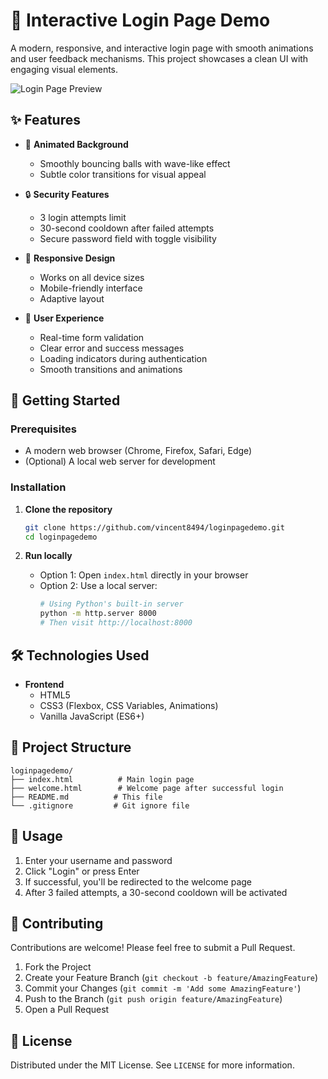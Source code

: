 # 🔐 Interactive Login Page Demo

A modern, responsive, and interactive login page with smooth animations and user feedback mechanisms. This project showcases a clean UI with engaging visual elements.

![Login Page Preview](https://via.placeholder.com/800x500/1f2937/ffffff?text=Login+Page+Demo)

## ✨ Features

- 🎨 **Animated Background**
  - Smoothly bouncing balls with wave-like effect
  - Subtle color transitions for visual appeal

- 🔒 **Security Features**
  - 3 login attempts limit
  - 30-second cooldown after failed attempts
  - Secure password field with toggle visibility

- 📱 **Responsive Design**
  - Works on all device sizes
  - Mobile-friendly interface
  - Adaptive layout

- 🎯 **User Experience**
  - Real-time form validation
  - Clear error and success messages
  - Loading indicators during authentication
  - Smooth transitions and animations

## 🚀 Getting Started

### Prerequisites
- A modern web browser (Chrome, Firefox, Safari, Edge)
- (Optional) A local web server for development

### Installation

1. **Clone the repository**
   ```bash
   git clone https://github.com/vincent8494/loginpagedemo.git
   cd loginpagedemo
   ```

2. **Run locally**
   - Option 1: Open `index.html` directly in your browser
   - Option 2: Use a local server:
     ```bash
     # Using Python's built-in server
     python -m http.server 8000
     # Then visit http://localhost:8000
     ```

## 🛠️ Technologies Used

- **Frontend**
  - HTML5
  - CSS3 (Flexbox, CSS Variables, Animations)
  - Vanilla JavaScript (ES6+)

## 🎨 Project Structure

```
loginpagedemo/
├── index.html          # Main login page
├── welcome.html        # Welcome page after successful login
├── README.md          # This file
└── .gitignore         # Git ignore file
```

## 📝 Usage

1. Enter your username and password
2. Click "Login" or press Enter
3. If successful, you'll be redirected to the welcome page
4. After 3 failed attempts, a 30-second cooldown will be activated

## 🤝 Contributing

Contributions are welcome! Please feel free to submit a Pull Request.

1. Fork the Project
2. Create your Feature Branch (`git checkout -b feature/AmazingFeature`)
3. Commit your Changes (`git commit -m 'Add some AmazingFeature'`)
4. Push to the Branch (`git push origin feature/AmazingFeature`)
5. Open a Pull Request

## 📄 License

Distributed under the MIT License. See `LICENSE` for more information.

